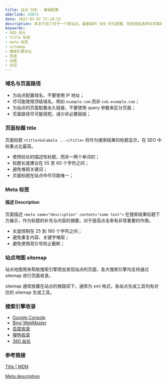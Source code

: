 ```yaml
---
title: 站点 SEO - 基础配置
abbrlink: 25672
date: 2022-02-07 17:10:52
description: 本文介绍了对于一个新站点，最基础的 SEO 优化配置。包括域名选择与页面路径优化、title 标签与 meta 标签的注意事项，以及各大搜索引擎的收录方式。
keywords:
- SEO 优化
- title 标签
- meta 标签
- sitemap
- 搜索引擎优化
- 百度
- 谷歌
- 必应
---
```


### 域名与页面路径

- 为站点配置域名，不要使用 IP 地址；
- 尽可能使用顶级域名，例如 `example.com` 而非 `sub.example.com`；
- 为站点的页面配置永久链接，不要使用 query 参数来区分页面；
- 页面路径尽可能简短，减少非必要层级；

### 页面标题 title

页面标题 `<title>balabala ...</title>` 将作为搜索结果的标题显示，在 SEO 中权重占比最高。

- 使用较长的描述性标题，而非一两个单词的；
- 标题长度建议在 55 至 60 个字符之间；
- 避免堆砌关键词；
- 页面标题在站点中尽可能唯一；

### Meta 标签

#### 描述 Description

页面描述 `<meta name="description" content="some text">` 在搜索结果标题下方展示，作为标题的补充与内容的摘要。对于提高点击率有非常重要的作用。

 - 长度控制在 25 到 160 个字符之间；
 - 避免重复内容、关键字堆砌；
 - 避免使用双引号防止截断；

### 站点地图 sitemap

站点地图用来帮助搜索引擎爬虫发现站点的页面，各大搜索引擎均支持通过 sitemap 进行页面收录。

sitemap 通常放置在站点的根路径下，通常为 xml 格式，各站点生成工具均有对应的 sitemap 生成工具。

### 搜索引擎收录

- [Google Console](https://search.google.com/search-console/about)
- [Bing WebMaster](https://www.bing.com/webmasters)
- [百度收录](https://ziyuan.baidu.com/dailysubmit/index)
- [搜狗收录](https://zhanzhang.sogou.com/index.php/sitelink/index)
- [360 站长](https://zhanzhang.so.com/sitetool/site_manage)



### 参考链接

[Title | MDN](https://developer.mozilla.org/zh-CN/docs/Web/HTML/Element/title#:~:text=%E9%81%BF%E5%85%8D%E4%BD%BF%E7%94%A8%E4%B8%80,%E7%BB%93%E6%9E%9C%E4%B8%8D%E5%87%86%E7%A1%AE%E3%80%82)


[Meta description](https://moz.com/learn/seo/meta-description)
